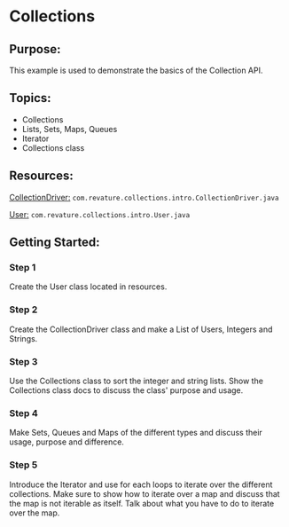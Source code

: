 # Collections
## Purpose:
This example is used to demonstrate the basics of the Collection API.
## Topics:
* Collections
* Lists, Sets, Maps, Queues
* Iterator
* Collections class
## Resources: 
[CollectionDriver:](https://gitlab.com/revature_training/java-team/-/blob/master/java-standard-examples/java/src/main/java/com/revature/collections/intro/CollectionDriver.java) `com.revature.collections.intro.CollectionDriver.java`

[User:](https://gitlab.com/revature_training/java-team/-/blob/master/java-standard-examples/java/src/main/java/com/revature/collections/intro/User.java) `com.revature.collections.intro.User.java`
## Getting Started:
### Step 1
Create the User class located in resources.
### Step 2
Create the CollectionDriver class and make a List of Users, Integers and Strings.
### Step 3
Use the Collections class to sort the integer and string lists. Show the Collections class docs to discuss the class' purpose and usage.
### Step 4
Make Sets, Queues and Maps of the different types and discuss their usage, purpose and difference.
### Step 5
Introduce the Iterator and use for each loops to iterate over the different collections. Make sure to show how to iterate over a map and discuss that the map is not iterable as itself. Talk about what you have to do to iterate over the map.